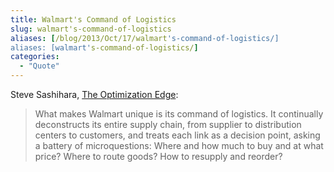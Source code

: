 ```yaml
---
title: Walmart's Command of Logistics
slug: walmart's-command-of-logistics
aliases: [/blog/2013/Oct/17/walmart's-command-of-logistics/]
aliases: [walmart's-command-of-logistics/]
categories:
  - "Quote"
---
```


Steve Sashihara, [The Optimization Edge](http://www.optimizationedge.com/):

> What makes Walmart unique is its command of logistics. It continually deconstructs its entire supply chain, from supplier to distribution centers to customers, and treats each link as a decision point, asking a battery of microquestions: Where and how much to buy and at what price? Where to route goods? How to resupply and reorder?
